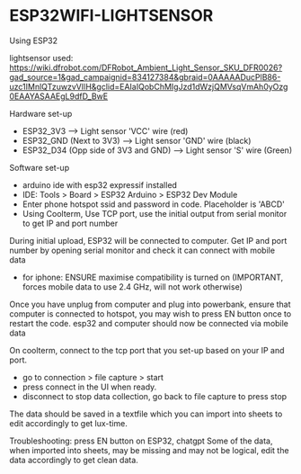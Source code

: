 # ESP32WIFI-LIGHTSENSOR

Using ESP32

lightsensor used: https://wiki.dfrobot.com/DFRobot_Ambient_Light_Sensor_SKU_DFR0026?gad_source=1&gad_campaignid=834127384&gbraid=0AAAAADucPlB86-uzc1IMnlQTzuwzvVIlH&gclid=EAIaIQobChMIgJzd1dWzjQMVsqVmAh0yOzg0EAAYASAAEgL9dfD_BwE

Hardware set-up
- ESP32_3V3 --> Light sensor 'VCC' wire (red) 
- ESP32_GND (Next to 3V3) --> Light sensor 'GND' wire (black)
- ESP32_D34 (Opp side of 3V3 and GND) --> Light sensor 'S' wire (Green)

Software set-up
- arduino ide with esp32 expressif installed
- IDE: Tools > Board > ESP32 Arduino > ESP32 Dev Module
- Enter phone hotspot ssid and password in code. Placeholder is 'ABCD'
- Using Coolterm, Use TCP port, use the initial output from serial monitor to get IP and port number

During initial upload, ESP32 will be connected to computer. Get IP and port number by opening serial monitor and check it can connect with mobile data
- for iphone: ENSURE maximise compatibility is turned on (IMPORTANT, forces mobile data to use 2.4 GHz, will not work otherwise)

Once you have unplug from computer and plug into powerbank, ensure that computer is connected to hotspot, you may wish to press EN button once to restart the code.
esp32 and computer should now be connected via mobile data

On coolterm, connect to the tcp port that you set-up based on your IP and port. 
- go to connection > file capture > start
- press connect in the UI when ready.
- disconnect to stop data collection, go back to file capture to press stop

The data should be saved in a textfile which you can import into sheets to edit accordingly to get lux-time.

Troubleshooting: press EN button on ESP32, chatgpt
Some of the data, when imported into sheets, may be missing and may not be logical, edit the data accordingly to get clean data.

